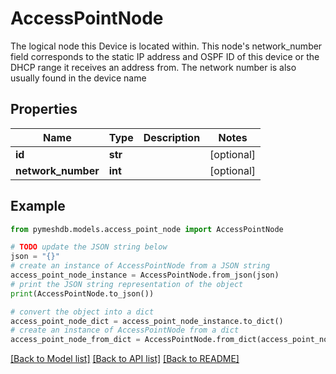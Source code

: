 # AccessPointNode

The logical node this Device is located within. This node's network_number field corresponds to the static IP address and OSPF ID of this device or the DHCP range it receives an address from. The network number is also usually found in the device name

## Properties

Name | Type | Description | Notes
------------ | ------------- | ------------- | -------------
**id** | **str** |  | [optional] 
**network_number** | **int** |  | [optional] 

## Example

```python
from pymeshdb.models.access_point_node import AccessPointNode

# TODO update the JSON string below
json = "{}"
# create an instance of AccessPointNode from a JSON string
access_point_node_instance = AccessPointNode.from_json(json)
# print the JSON string representation of the object
print(AccessPointNode.to_json())

# convert the object into a dict
access_point_node_dict = access_point_node_instance.to_dict()
# create an instance of AccessPointNode from a dict
access_point_node_from_dict = AccessPointNode.from_dict(access_point_node_dict)
```
[[Back to Model list]](../README.md#documentation-for-models) [[Back to API list]](../README.md#documentation-for-api-endpoints) [[Back to README]](../README.md)


